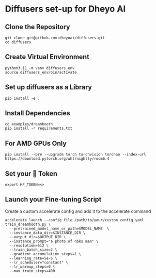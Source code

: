 # Diffusers set-up for Dheyo AI

## Clone the Repository
```
git clone git@github.com:dheyoai/diffusers.git
cd diffusers
```

## Create Virtual Environment
```
python3.11 -m venv diffusers_env
source diffusers_env/bin/activate
```

## Set up diffusers as a Library
```
pip install -e .
```

## Install Dependencies
```
cd examples/dreambooth
pip install -r requirements.txt
```

## For AMD GPUs Only
```
pip install --pre --upgrade torch torchvision torchao --index-url https://download.pytorch.org/whl/nightly/rocm6.4
```

## Set your 🤗 Token
```
export HF_TOKEN=<>
```

## Launch your Fine-tuning Script

Create a custom accelerate config and add it to the accelerate command

```
accelerate launch --config_file /path/to/your/custom_config.yaml train_dreambooth.py \
  --pretrained_model_name_or_path=$MODEL_NAME  \
  --instance_data_dir=$INSTANCE_DIR \
  --output_dir=$OUTPUT_DIR \
  --instance_prompt="a photo of nbks man" \
  --resolution=512 \
  --train_batch_size=2 \
  --gradient_accumulation_steps=1 \
  --learning_rate=5e-6 \
  --lr_scheduler="constant" \
  --lr_warmup_steps=0 \
  --max_train_steps=400 
```
